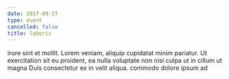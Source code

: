 ```yaml
---
date: 2017-09-27
type: event
cancelled: false
title: laboris
---
```

irure sint et mollit. Lorem veniam, aliquip cupidatat minim pariatur. Ut exercitation sit eu proident, ea nulla voluptate non nisi culpa ut in cillum ut magna Duis consectetur ex in velit aliqua. commodo dolore ipsum ad